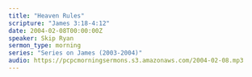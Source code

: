 ```yaml
---
title: "Heaven Rules"
scripture: "James 3:18-4:12"
date: 2004-02-08T00:00:00Z
speaker: Skip Ryan
sermon_type: morning
series: "Series on James (2003-2004)"
audio: https://pcpcmorningsermons.s3.amazonaws.com/2004-02-08.mp3 
---
```



